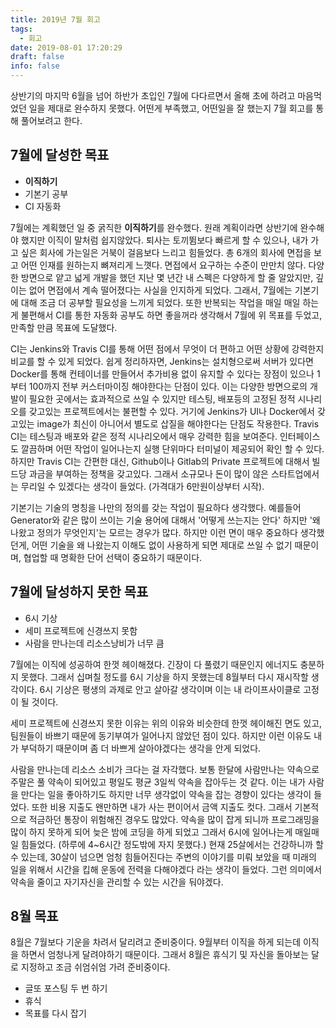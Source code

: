 ```yaml
---
title: 2019년 7월 회고
tags:
  - 회고
date: 2019-08-01 17:20:29
draft: false
info: false
---
```



상반기의 마지막 6월을 넘어 하반가 초입인 7월에 다다르면서 올해 초에 하려고 마음먹었던 일을 제대로 완수하지 못했다. 어떤게 부족했고, 어떤일을 잘 했는지 7월 회고를 통해 풀어보려고 한다.

## 7월에 달성한 목표

- **이직하기**
- 기본기 공부
- CI 자동화

7월에는 계획했던 일 중 굵직한 **이직하기**를 완수했다. 원래 계획이라면 상반기에 완수해야 했지만 이직이 말처럼 쉽지않았다. 퇴사는 토끼뜀보다 빠르게 할 수 있으나, 내가 가고 싶은 회사에 가는일은 거북이 걸음보다 느리고 힘들었다.
총 6개의 회사에 면접을 보고 어떤 인재를 원하는지 뼈져리게 느꼇다. 면접에서 요구하는 수준이 만만치 않다. 다양한 방면으로 얕고 넓게 개발을 했던 지난 몇 년간 내 스펙은 다양하게 할 줄 알았지만, 깊이는 없어 면접에서 계속 떨어졌다는 사실을 인지하게 되었다.
그래서, 7월에는 기본기에 대해 조금 더 공부할 필요성을 느끼게 되었다. 또한 반복되는 작업을 매일 매일 하는게 불편해서 CI를 통한 자동화 공부도 하면 좋을꺼라 생각해서 7월에 위 목표를 두었고, 만족할 만큼 목표에 도달했다.

CI는 Jenkins와 Travis CI를 통해 어떤 점에서 무엇이 더 편하고 어떤 상황에 강력한지 비교를 할 수 있게 되었다. 쉽게 정리하자면, Jenkins는 설치형으로써 서버가 있다면 Docker를 통해 컨테이너를 만들어서 추가비용 없이 유지할 수 있다는 장점이 있으나 1부터 100까지 전부 커스터마이징 해야한다는 단점이 있다. 이는 다양한 방면으로의 개발이 필요한 곳에서는 효과적으로 쓰일 수 있지만 테스팅, 배포등의 고정된 정적 시나리오를 갖고있는 프로젝트에서는 불편할 수 있다. 거기에 Jenkins가 UI나 Docker에서 갖고있는 image가 최신이 아니어서 별도로 삽질을 해야한다는 단점도 작용한다. Travis CI는 테스팅과 배포와 같은 정적 시나리오에서 매우 강력한 힘을 보여준다. 인터페이스도 깔끔하며 어떤 작업이 일어나는지 실행 단위마다 터미널이 제공되어 확인 할 수 있다. 하지만 Travis CI는 간편한 대신, Github이나 Gitlab의 Private 프로젝트에 대해서 빌드당 과금을 부여하는 정책을 갖고있다. 그래서 소규모나 돈이 많이 않은 스타트업에서는 무리일 수 있겠다는 생각이 들었다. (가격대가 6만원이상부터 시작).

기본기는 기술의 명칭을 나만의 정의를 갖는 작업이 필요하다 생각했다. 예를들어 Generator와 같은 많이 쓰이는 기술 용어에 대해서 '어떻게 쓰는지는 안다' 하지만 '왜 나왔고 정의가 무엇인지'는 모르는 경우가 많다. 하지만 이런 면이 매우 중요하다 생각했던게, 어떤 기술을 왜 나왔는지 이해도 없이 사용하게 되면 제대로 쓰일 수 없기 때문이며, 협업할 때 명확한 단어 선택이 중요하기 때문이다.

## 7월에 달성하지 못한 목표

- 6시 기상
- 세미 프로젝트에 신경쓰지 못함
- 사람을 만나는데 리소스낭비가 너무 큼

7월에는 이직에 성공하여 한껏 헤이해졌다. 긴장이 다 풀렸기 때문인지 에너지도 충분하지 못했다. 그래서 십며칠 정도를 6시 기상을 하지 못했는데 8월부터 다시 재시작할 생각이다. 6시 기상은 평생의 과제로 안고 살아갈 생각이며 이는 내 라이프사이클로 고정이 될 것이다.

세미 프로젝트에 신경쓰지 못한 이유는 위의 이유와 비슷한데 한껏 헤이해진 면도 있고, 팀원들이 바쁘기 때문에 동기부여가 일어나지 않았던 점이 있다. 하지만 이런 이유도 내가 부덕하기 때문이며 좀 더 바쁘게 살아야겠다는 생각을 안게 되었다.

사람을 만나는데 리소스 소비가 크다는 걸 자각했다. 보통 한달에 사람만나는 약속으로 주말은 풀 약속이 되어있고 평일도 평균 3일씩 약속을 잡아두는 것 같다. 이는 내가 사람을 만다는 일을 좋아하기도 하지만 너무 생각없이 약속을 잡는 경향이 있다는 생각이 들었다. 또한 비용 지출도 왠만하면 내가 사는 편이어서 금액 지출도 컷다. 그래서 기본적으로 적금하던 통장이 위험해진 경우도 많았다. 약속을 많이 잡게 되니까 프로그래밍을 많이 하지 못하게 되어 늦은 밤에 코딩을 하게 되었고 그래서 6시에 일어나는게 매일매일 힘들었다. (하루에 4~6시간 정도밖에 자지 못했다.) 현재 25살에서는 건강하니까 할 수 있는데, 30살이 넘으면 엄청 힘들어진다는 주변의 이야기를 미뤄 보았을 때 미래의 일을 위해서 시간을 킵해 운동에 전력을 다해야겠다 라는 생각이 들었다. 그런 의미에서 약속을 줄이고 자기자신을 관리할 수 있는 시간을 둬야겠다.

## 8월 목표

8월은 7월보다 기운을 차려서 달리려고 준비중이다. 9월부터 이직을 하게 되는데 이직을 하면서 엄청나게 달려야하기 때문이다. 그래서 8월은 휴식기 및 자신을 돌아보는 달로 지정하고 조금 쉬엄쉬엄 가려 준비중이다.

- 글또 포스팅 두 번 하기
- 휴식
- 목표를 다시 잡기